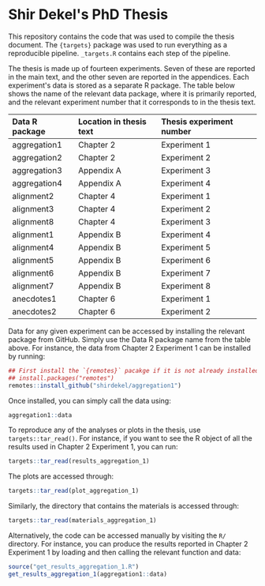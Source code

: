# Shir Dekel's PhD Thesis

This repository contains the code that was used to compile the thesis document.
The `{targets}` package was used to run everything as a reproducible pipeline.
`_targets.R` contains each step of the pipeline.

The thesis is made up of fourteen experiments. Seven of these are reported in
the main text, and the other seven are reported in the appendices. Each
experiment's data is stored as a separate R package. The table below shows
the name of the relevant data package, where it is primarily reported, and
the relevant experiment number that it corresponds to in the thesis text.

<!-- ```r -->
<!-- tibble::tribble( -->
<!--   ~`Data R package`, ~`Location in thesis text`, ~`Thesis experiment number`, -->
<!--   "aggregation1", "Chapter 2", "Experiment 1", -->
<!--   "aggregation2", "Chapter 2", "Experiment 2", -->
<!--   "aggregation3", "Appendix A", "Experiment 3", -->
<!--   "aggregation4", "Appendix A", "Experiment 4", -->
<!--   "alignment2", "Chapter 4", "Experiment 1", -->
<!--   "alignment3", "Chapter 4", "Experiment 2", -->
<!--   "alignment8", "Chapter 4", "Experiment 3", -->
<!--   "alignment1", "Appendix B", "Experiment 4", -->
<!--   "alignment4", "Appendix B", "Experiment 5", -->
<!--   "alignment5", "Appendix B", "Experiment 6", -->
<!--   "alignment6", "Appendix B", "Experiment 7", -->
<!--   "alignment7", "Appendix B", "Experiment 8", -->
<!--   "anecdotes1", "Chapter 6", "Experiment 1", -->
<!--   "anecdotes2", "Chapter 6", "Experiment 2" -->
<!--   ) %>% -->
<!--   kableExtra::kbl(format = "markdown") -->
<!-- ``` -->

|Data R package |Location in thesis text |Thesis experiment number |
|:--------------|:-----------------------|:------------------------|
|aggregation1   |Chapter 2               |Experiment 1             |
|aggregation2   |Chapter 2               |Experiment 2             |
|aggregation3   |Appendix A              |Experiment 3             |
|aggregation4   |Appendix A              |Experiment 4             |
|alignment2     |Chapter 4               |Experiment 1             |
|alignment3     |Chapter 4               |Experiment 2             |
|alignment8     |Chapter 4               |Experiment 3             |
|alignment1     |Appendix B              |Experiment 4             |
|alignment4     |Appendix B              |Experiment 5             |
|alignment5     |Appendix B              |Experiment 6             |
|alignment6     |Appendix B              |Experiment 7             |
|alignment7     |Appendix B              |Experiment 8             |
|anecdotes1     |Chapter 6               |Experiment 1             |
|anecdotes2     |Chapter 6               |Experiment 2             |

Data for any given experiment can be accessed by installing the relevant package
from GitHub. Simply use the Data R package name from the table above. For
instance, the data from Chapter 2 Experiment 1 can be installed by running:

```r
## First install the `{remotes}` pacakge if it is not already installed by using:
## install.packages("remotes")
remotes::install_github("shirdekel/aggregation1")
```

Once installed, you can simply call the data using:

```r
aggregation1::data
```

To reproduce any of the analyses or plots in the thesis, use
`targets::tar_read()`. For instance, if you want to see the R object of all the
results used in Chapter 2 Experiment 1, you can run:

```r
targets::tar_read(results_aggregation_1)
```

The plots are accessed through:

```r
targets::tar_read(plot_aggregation_1)
```

Similarly, the directory that contains the materials is accessed through:

```r
targets::tar_read(materials_aggregation_1)
```

Alternatively, the code can be accessed manually by visiting the `R/` directory.
For instance, you can produce the results reported in Chapter 2 Experiment 1 by
loading and then calling the relevant function and data:

```r
source("get_results_aggregation_1.R")
get_results_aggregation_1(aggregation1::data)
```
